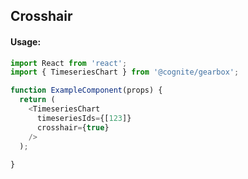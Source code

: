 ## Crosshair

<!-- STORY -->

#### Usage:

```typescript jsx
import React from 'react';
import { TimeseriesChart } from '@cognite/gearbox';

function ExampleComponent(props) {
  return (
    <TimeseriesChart 
      timeseriesIds={[123]} 
      crosshair={true}
    />
  );
  
}
```
